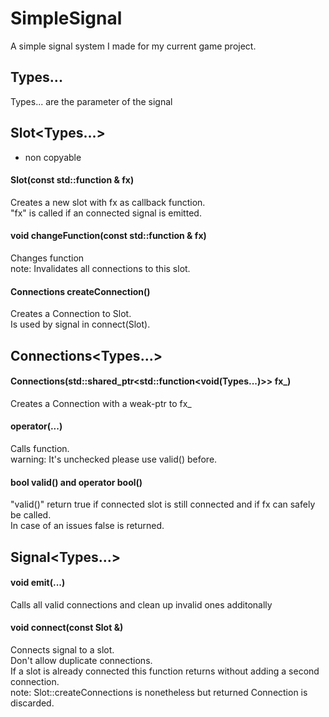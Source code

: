 # SimpleSignal
A simple signal system I made for my current game project.

## Types...
Types... are the parameter of the signal 

## Slot<Types...>
- non copyable

#### Slot(const std::function & fx)
  Creates a new slot with fx as callback function.<br/>
  "fx" is called if an connected signal is emitted.<br/>
#### void changeFunction(const std::function & fx)
  Changes function <br/> 
  note: Invalidates all connections to this slot.<br/>
#### Connections createConnection()
  Creates a Connection to Slot.<br/>
  Is used by signal in connect(Slot).<br/>
 
  
## Connections<Types...> 
 
#### Connections(std::shared_ptr<std::function<void(Types...)>> fx_)
  Creates a Connection with a weak-ptr to fx_<br/>
#### operator(...)
  Calls function.<br/>
  warning: It's unchecked please use valid() before.<br/>
#### bool valid() and operator bool()
  "valid()" return true if connected slot is still connected and if fx can safely be called.<br/>
  In case of an issues false is returned.<br/>
  
## Signal<Types...>

#### void emit(...)
  Calls all valid connections and clean up invalid ones additonally<br/>
#### void connect(const Slot &)
  Connects signal to a slot.<br/>
  Don't allow duplicate connections.<br/>
  If a slot is already connected this function returns without adding a second connection.<br/>
  note: Slot::createConnections is nonetheless but returned Connection is discarded.<br/>
